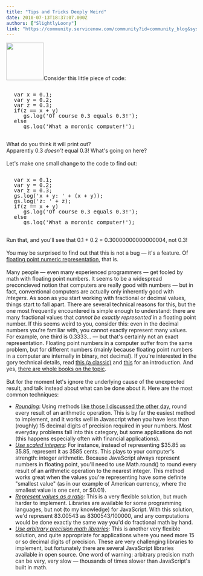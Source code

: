 ```yaml
---
title: "Tips and Tricks Deeply Weird"
date: 2010-07-13T18:37:07.000Z
authors: ["SlightlyLoony"]
link: "https://community.servicenow.com/community?id=community_blog&sys_id=68edeae9dbd0dbc01dcaf3231f961908"
---
```

<p><img  alt="" class="jive-image" src="82fad8cadbd45344e9737a9e0f9619b5.iix" style="width: auto; height: 99px;" />Consider this little piece of code:<br /><pre style="margin-left:20px;line-height:1;"><br />var x = 0.1;<br />var y = 0.2;<br />var z = 0.3;<br />if(z == x + y)<br />   gs.log('Of course 0.3 equals 0.3!');<br />else<br />   gs.log('What a moronic computer!');<br /></pre><br />What do you think it will print out?<!--break--><br />Apparently 0.3 <i>doesn't</i> equal 0.3! What's going on here?<br /><br />Let's make one small change to the code to find out:<br /><pre style="margin-left:20px;line-height:1;"><br />var x = 0.1;<br />var y = 0.2;<br />var z = 0.3;<br />gs.log('x + y: ' + (x + y));<br />gs.log('z: ' + z);<br />if(z == x + y)<br />   gs.log('Of course 0.3 equals 0.3!');<br />else<br />   gs.log('What a moronic computer!');<br /></pre><br />Run that, and you'll see that 0.1 + 0.2 = 0.30000000000000004, not 0.3!<br /><br />You may be surprised to find out that this is not a bug — it's a feature. Of <a title=".wikipedia.org/wiki/Floating_point" href="http://en.wikipedia.org/wiki/Floating_point">floating point numeric representation</a>, that is.<br /><br />Many people — even many experienced programmers — get fooled by math with floating point numbers. It seems to be a widespread preconcieved notion that computers are really good with numbers — but in fact, conventional computers are actually only inherently good with <i>integers</i>. As soon as you start working with fractional or decimal values, things start to fall apart. There are several technical reasons for this, but the one most frequently encountered is simple enough to understand: there are many fractional values that <i>cannot be exactly represented</i> in a floating point number. If this seems weird to you, consider this: even in the decimal numbers you're familiar with, you cannot exactly represent many values. For example, one third is 0.3333… — but that's certainly not an exact representation. Floating point numbers in a computer suffer from the same problem, but for different numbers (mainly because floating point numbers in a computer are internally in binary, not decimal). If you're interested in the gory technical details, read <a title="cs.sun.com/source/806-3568/ncg_goldberg.html" href="http://docs.sun.com/source/806-3568/ncg_goldberg.html">this (a classic)</a> and <a title="l.archives-ouvertes.fr/docs/00/28/14/29/PDF/floating-point-article.pdf" href="http://hal.archives-ouvertes.fr/docs/00/28/14/29/PDF/floating-point-article.pdf">this</a> for an introduction. And yes, <a title="w.amazon.com/s/qid=1279031998/ref=sr_st?page=1&rh=i%3Astripbooks%2Cn%3A!1000%2Cn%3A5%2Cp_28%3Afloating+point&sort=reviewrank_authority" href="http://www.amazon.com/s/qid=1279031998/ref=sr_st?page=1&amp;rh=i%3Astripbooks%2Cn%3A!1000%2Cn%3A5%2Cp_28%3Afloating+point&amp;sort=reviewrank_authority">there are whole books on the topic</a>.<br /><br />But for the moment let's ignore the underlying cause of the unexpected result, and talk instead about what can be done about it. Here are the most common techniques:<br /><ul><li><i><u>Rounding</u></i>: Using methods <a title="lightlyLoony/blog/2010/7/9/2007" href="/community?id=community_blog&sys_id=b64d6229dbd0dbc01dcaf3231f9619cd">like those I discussed the other day</a>, round every result of an arithmetic operation. This is by far the easiest method to implement, and it works well in Javascript when you have less than (roughly) 15 decimal digits of precision required in your numbers. Most everyday problems fall into this category, but some applications do not (this happens especially often with financial applications).</li><li><i><u>Use scaled integers</u></i>: For instance, instead of representing $35.85 as 35.85, represent it as 3585 cents. This plays to your computer's strength: integer arithmetic. Because JavaScript always represent numbers in floating point, you'll need to use Math.round() to round every result of an arithmetic operation to the nearest integer. This method works great when the values you're representing have some definite "smallest value" (as in our example of American currency, where the smallest value is one cent, or $0.01).</li><li><i><u>Represent values as a ratio</u></i>: This is a very flexible solution, but much harder to implement. Libraries are available for some programming languages, but not (to my knowledge) for JavaScript. With this solution, we'd represent 83.00543 as 8300543/100000, and any computations would be done exactly the same way you'd do fractional math by hand.</li><li><i><u>Use arbitrary precision math libraries</u></i>: This is another very flexible solution, and quite appropriate for applications where you need more 15 or so decimal digits of precision. These are very challenging libraries to implement, but fortunately there are several JavaScript libraries available in open source. One word of warning: arbitrary precision math can be very, very slow — thousands of times slower than JavaScript's built in math.</li></ul></p>